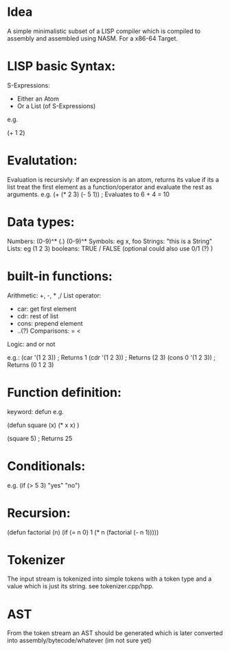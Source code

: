 # Idea

A simple minimalistic subset of a LISP compiler which is compiled to assembly and assembled using NASM.
For a x86-64 Target.

# LISP basic Syntax:

S-Expressions:
- Either an Atom
- Or a List (of S-Expressions)

e.g.

(+ 1 2)

# Evalutation:

Evaluation is recursivly:
if an expression is an atom, returns its value
if its a list treat the first element as a function/operator and evaluate the rest as arguments.
e.g.
(+ (* 2 3) (- 5 1))  ; Evaluates to 6 + 4 = 10

# Data types:
Numbers: (0-9)^* (.) (0-9)^*
Symbols: eg x, foo
Strings: "this is a String"
Lists: eg (1 2 3)
booleans: TRUE / FALSE (optional could also use 0/1 (?) )

# built-in functions:
Arithmetic: +, -, * ,/
List operator:
- car: get first element
- cdr: rest of list
- cons: prepend element
- ..(?)
Comparisons:
=
<
>
Logic:
and
or
not

e.g.:
(car '(1 2 3))  ; Returns 1
(cdr '(1 2 3))  ; Returns (2 3)
(cons 0 '(1 2 3)) ; Returns (0 1 2 3)

# Function definition:
keyword: defun
e.g.

(defun square (x)
(* x x)
)

(square 5) ; Returns 25

# Conditionals:
e.g.
(if (> 5 3) "yes" "no")

# Recursion:
(defun factorial (n)
(if (= n 0) 1
(* n (factorial (- n 1)))))


# Tokenizer
The input stream is tokenized into simple tokens with a token type and a value which is just
its string. see tokenizer.cpp/hpp.

# AST
From the token stream an AST should be generated which is later converted into assembly/bytecode/whatever (im not sure yet)

